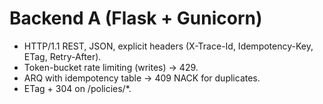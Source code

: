 # Backend A (Flask + Gunicorn)
- HTTP/1.1 REST, JSON, explicit headers (X-Trace-Id, Idempotency-Key, ETag, Retry-After).
- Token-bucket rate limiting (writes) → 429.
- ARQ with idempotency table → 409 NACK for duplicates.
- ETag + 304 on /policies/*.
